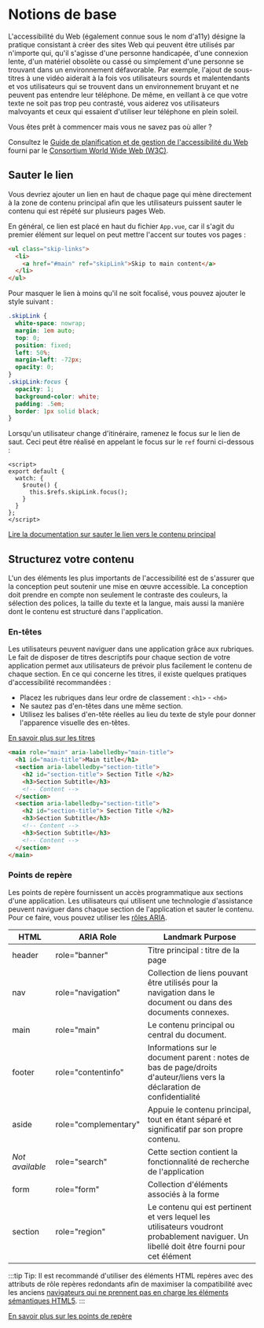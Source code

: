 # Notions de base

L'accessibilité du Web (également connue sous le nom d'a11y) désigne la pratique consistant à créer des sites Web qui peuvent être utilisés par n'importe qui, qu'il s'agisse d'une personne handicapée, d'une connexion lente, d'un matériel obsolète ou cassé ou simplement d'une personne se trouvant dans un environnement défavorable. Par exemple, l'ajout de sous-titres à une vidéo aiderait à la fois vos utilisateurs sourds et malentendants et vos utilisateurs qui se trouvent dans un environnement bruyant et ne peuvent pas entendre leur téléphone. De même, en veillant à ce que votre texte ne soit pas trop peu contrasté, vous aiderez vos utilisateurs malvoyants et ceux qui essaient d'utiliser leur téléphone en plein soleil.

Vous êtes prêt à commencer mais vous ne savez pas où aller ?

Consultez le [Guide de planification et de gestion de l'accessibilité du Web](https://www.w3.org/WAI/planning-and-managing/) fourni par le [Consortium World Wide Web (W3C)](https://www.w3.org/).

## Sauter le lien

Vous devriez ajouter un lien en haut de chaque page qui mène directement à la zone de contenu principal afin que les utilisateurs puissent sauter le contenu qui est répété sur plusieurs pages Web.

En général, ce lien est placé en haut du fichier `App.vue`, car il s'agit du premier élément sur lequel on peut mettre l'accent sur toutes vos pages :

``` html
<ul class="skip-links">
  <li>
    <a href="#main" ref="skipLink">Skip to main content</a>
  </li>
</ul>
```

Pour masquer le lien à moins qu'il ne soit focalisé, vous pouvez ajouter le style suivant :

``` css
.skipLink {
  white-space: nowrap;
  margin: 1em auto;
  top: 0;
  position: fixed;
  left: 50%;
  margin-left: -72px;
  opacity: 0;
}
.skipLink:focus {
  opacity: 1;
  background-color: white;
  padding: .5em;
  border: 1px solid black;
}
```

Lorsqu'un utilisateur change d'itinéraire, ramenez le focus sur le lien de saut. Ceci peut être réalisé en appelant le focus sur le `ref` fourni ci-dessous :

``` vue
<script>
export default {
  watch: {
    $route() {
      this.$refs.skipLink.focus();
    }
  }
};
</script>
```

<common-codepen-snippet title="Skip to Main" slug="VwepxJa" :height="350" tab="js,result" :team="false" user="mlama007" name="Maria" theme="light" :preview="false" :editable="false" />

[Lire la documentation sur  sauter le lien vers le contenu principal](https://www.w3.org/WAI/WCAG21/Techniques/general/G1.html)


## Structurez votre contenu

L'un des éléments les plus importants de l'accessibilité est de s'assurer que la conception peut soutenir une mise en œuvre accessible. La conception doit prendre en compte non seulement le contraste des couleurs, la sélection des polices, la taille du texte et la langue, mais aussi la manière dont le contenu est structuré dans l'application.

### En-têtes

Les utilisateurs peuvent naviguer dans une application grâce aux rubriques. Le fait de disposer de titres descriptifs pour chaque section de votre application permet aux utilisateurs de prévoir plus facilement le contenu de chaque section. En ce qui concerne les titres, il existe quelques pratiques d'accessibilité recommandées :

- Placez les rubriques dans leur ordre de classement : `<h1>` - `<h6>`
- Ne sautez pas d'en-têtes dans une même section.
- Utilisez les balises d'en-tête réelles au lieu du texte de style pour donner l'apparence visuelle des en-têtes.

[En savoir plus sur les titres](https://www.w3.org/TR/UNDERSTANDING-WCAG20/navigation-mechanisms-descriptive.html)

```html
<main role="main" aria-labelledby="main-title">
  <h1 id="main-title">Main title</h1>
  <section aria-labelledby="section-title">
    <h2 id="section-title"> Section Title </h2>
    <h3>Section Subtitle</h3>
    <!-- Content -->
  </section>
  <section aria-labelledby="section-title">
    <h2 id="section-title"> Section Title </h2>
    <h3>Section Subtitle</h3>
    <!-- Content -->
    <h3>Section Subtitle</h3>
    <!-- Content -->
  </section>
</main>
```

### Points de repère

Les points de repère fournissent un accès programmatique aux sections d'une application. Les utilisateurs qui utilisent une technologie d'assistance peuvent naviguer dans chaque section de l'application et sauter le contenu. Pour ce faire, vous pouvez utiliser les [rôles ARIA](https://developer.mozilla.org/en-US/docs/Web/Accessibility/ARIA/Roles).

| HTML            | ARIA Role                                                         | Landmark Purpose                                                                       |
| --------------- | ----------------------------------------------------------------- | -------------------------------------------------------------------------------------- |
| header          | role="banner"                                                     | Titre principal : titre de la page                                                       |
| nav             | role="navigation"                                                 | Collection de liens pouvant être utilisés pour la navigation dans le document ou dans des documents connexes. |
| main            | role="main"                                                       | Le contenu principal ou central du document.                                           |
| footer          | role="contentinfo"                                                | Informations sur le document parent : notes de bas de page/droits d'auteur/liens vers la déclaration de confidentialité |
| aside           | role="complementary"                                              | Appuie le contenu principal, tout en étant séparé et significatif par son propre contenu.            |
| _Not available_ | role="search"                                                     | Cette section contient la fonctionnalité de recherche de l'application                     |
| form            | role="form"                                                       | Collection d'éléments associés à la forme                                                 |
| section         | role="region"  | Le contenu qui est pertinent et vers lequel les utilisateurs voudront probablement naviguer. Un libellé doit être fourni pour cet élément                |

:::tip Tip:
Il est recommandé d'utiliser des éléments HTML repères avec des attributs de rôle repères redondants afin de maximiser la compatibilité avec les anciens [navigateurs qui ne prennent pas en charge les éléments sémantiques HTML5](https://caniuse.com/#feat=html5semantic).
:::

[En savoir plus sur les points de repère](https://www.w3.org/TR/wai-aria-1.2/#landmark_roles)
